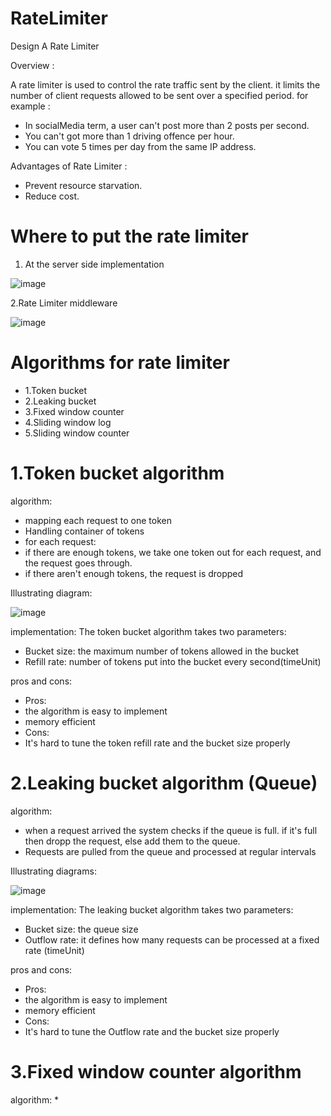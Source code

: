 # RateLimiter
Design A Rate Limiter


Overview : 

A rate limiter is used to control the rate traffic sent by the client. it limits the number of client requests allowed to be sent over a specified period.
for example : 

* In socialMedia term, a user can't post more than 2 posts per second.
* You can't got more than 1 driving offence per hour.
* You can vote 5 times per day from the same IP address.


Advantages of Rate Limiter :

* Prevent resource starvation.
* Reduce cost.



# Where to put the rate limiter


1. At the server side implementation

![image](https://user-images.githubusercontent.com/59146036/185633638-c96407c2-e2f1-4a4d-a73c-ccc621a370b8.png)

2.Rate Limiter middleware

![image](https://user-images.githubusercontent.com/59146036/185634585-71ab83ba-0585-42e9-a011-ecd848fff6b9.png)


# Algorithms for rate limiter

* 1.Token bucket
* 2.Leaking bucket
* 3.Fixed window counter
* 4.Sliding window log
* 5.Sliding window counter


# 1.Token bucket algorithm
algorithm:
* mapping each request to one token
* Handling container of tokens
* for each request:
* if there are enough tokens, we take one token out for each request, and the request goes through.
* if there aren't enough tokens, the request is dropped

Illustrating diagram:

![image](https://user-images.githubusercontent.com/59146036/185647213-706ee953-714c-4cc8-92bc-3cae5babee9c.png)


implementation:
The token bucket algorithm takes two parameters:
* Bucket size: the maximum number of tokens allowed in the bucket
* Refill rate: number of tokens put into the bucket every second(timeUnit)

pros and cons:
* Pros:
* the algorithm is easy to implement
* memory efficient
* Cons:
* It's hard to tune the token refill rate and the bucket size properly


# 2.Leaking bucket algorithm (Queue)
algorithm:
* when a request arrived the system checks if the queue is full. if it's full then dropp the request, else add them to the queue.
* Requests are pulled from the queue and processed at regular intervals

Illustrating diagrams:

![image](https://user-images.githubusercontent.com/59146036/185653233-93e66418-22bc-49fa-ae3b-c0a2afdc3562.png)


implementation:
The leaking bucket algorithm takes two parameters:
* Bucket size: the queue size
* Outflow rate: it defines how many requests can be processed at a fixed rate (timeUnit)


pros and cons:
* Pros:
* the algorithm is easy to implement
* memory efficient
* Cons:
* It's hard to tune the Outflow rate and the bucket size properly

# 3.Fixed window counter algorithm

algorithm:
* 


